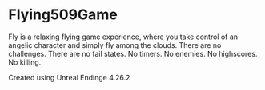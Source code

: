 # Flying509Game
Fly is a relaxing flying game experience, where you take control of an angelic character and simply fly among the clouds. There are no challenges. There are no fail states. No timers. No enemies. No highscores. No killing.

Created using Unreal Endinge 4.26.2
